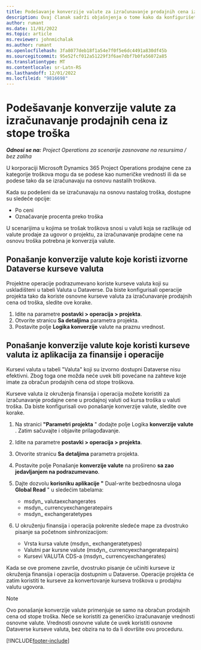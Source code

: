 ```yaml
---
title: Podešavanje konverzije valute za izračunavanje prodajnih cena iz stope troška
description: Ovaj članak sadrži objašnjenja o tome kako da konfigurišete ponašanje konverzije valute koje će se koristiti u korporaciji Microsoft Dynamics 365 Project Operations kada se transakcije prodaje generišu iz transakcija troškova.
author: rumant
ms.date: 11/01/2022
ms.topic: article
ms.reviewer: johnmichalak
ms.author: rumant
ms.openlocfilehash: 3fa8077deb18f1a54e7f0f5e6dc4491a830df45b
ms.sourcegitcommit: 95e52fcf012a51229f3f6ae7dbf7b0fa56072a85
ms.translationtype: MT
ms.contentlocale: sr-Latn-RS
ms.lasthandoff: 12/01/2022
ms.locfileid: "9816698"
---
```

# <a name="set-up-currency-conversion-to-calculate-sales-prices-from-cost-rates"></a>Podešavanje konverzije valute za izračunavanje prodajnih cena iz stope troška

_**Odnosi se na:** Project Operations za scenarije zasnovane na resursima / bez zaliha_

U korporaciji Microsoft Dynamics 365 Project Operations prodajne cene za kategorije troškova mogu da se podese kao numeričke vrednosti ili da se podese tako da se izračunavaju na osnovu nastalih troškova.

Kada su podešeni da se izračunavaju na osnovu nastalog troška, dostupne su sledeće opcije:

- Po ceni
- Označavanje procenta preko troška

U scenarijima u kojima se trošak troškova snosi u valuti koja se razlikuje od valute prodaje za ugovor o projektu, za izračunavanje prodajne cene na osnovu troška potrebna je konverzija valute.

## <a name="currency-conversion-behavior-that-uses-native-dataverse-exchange-rates"></a>Ponašanje konverzije valute koje koristi izvorne Dataverse kurseve valuta

Projektne operacije podrazumevano koriste kurseve valuta koji su uskladišteni u tabeli Valuta u Dataverse. Da biste konfigurisali operacije projekta tako da koriste osnovne kurseve valuta za izračunavanje prodajnih cena od troška, sledite ove korake.

1. Idite na parametre **postavki \> operacija \> projekta**.
1. Otvorite stranicu **Sa detaljima** parametra projekta.
1. Postavite polje **Logika konverzije** valute na praznu vrednost.

## <a name="currency-conversion-behavior-that-uses-exchange-rates-from-finance-and-operations-apps"></a>Ponašanje konverzije valute koje koristi kurseve valuta iz aplikacija za finansije i operacije

Kursevi valuta u tabeli "Valuta" koji su izvorno dostupni Dataverse nisu efektivni. Zbog toga one možda neće uvek biti povećane na zahteve koje imate za obračun prodajnih cena od stope troškova.

Kurseve valuta iz okruženja finansija i operacija možete koristiti za izračunavanje prodajne cene u prodajnoj valuti od kursa troška u valuti troška. Da biste konfigurisali ovo ponašanje konverzije valute, sledite ove korake.

1. Na stranici **"Parametri projekta** " dodajte polje Logika **konverzije valute** . Zatim sačuvajte i objavite prilagođavanje.
1. Idite na parametre **postavki \> operacija \> projekta**.
1. Otvorite stranicu **Sa detaljima** parametra projekta. 
1. Postavite polje Ponašanje **konverzije valute** na prošireno **sa zao jedavljanjem na podrazumevano**.
1. Dajte dozvolu **korisniku aplikacije "** Dual-write bezbednosna uloga **Global Read** " u sledećim tabelama:

    - msdyn\_ valutaexchangerates
    - msdyn\_ currencyexchangeratepairs
    - msdyn\_ exchangeratetypes

1. U okruženju finansija i operacija pokrenite sledeće mape za dvostruko pisanje sa početnom sinhronizacijom:

    - Vrsta kursa valute (msdyn\_ exchangeratetypes)
    - Valutni par kursne valute (msdyn\_ currencyexchangeratepairs)
    - Kursevi VALUTA CDS-a (msdyn\_ currencyexchangerates)

Kada se ove promene završe, dvostruko pisanje će učiniti kurseve iz okruženja finansija i operacija dostupnim u Dataverse. Operacije projekta će zatim koristiti te kurseve za konvertovanje kurseva troškova u prodajnu valutu ugovora.

> [!NOTE]
> Ovo ponašanje konverzije valute primenjuje se samo na obračun prodajnih cena od stope troška. Neće se koristiti za generičko izračunavanje vrednosti osnovne valute. Vrednosti osnovne valute će uvek koristiti osnovne Dataverse kurseve valuta, bez obzira na to da li dovršite ovu proceduru.

[!INCLUDE[footer-include](../includes/footer-banner.md)]
